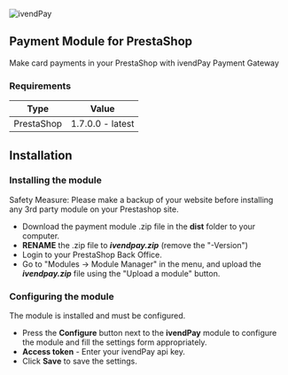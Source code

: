 ![ivendPay](https://ivendpay.com/wp-content/themes/ivp/images/logo-dark.svg)

## Payment Module for PrestaShop

Make card payments in your PrestaShop with ivendPay Payment Gateway

### Requirements

Type       | Value
---------- | ------------------
PrestaShop | 1.7.0.0 - latest


## Installation

### Installing the module

Safety Measure: Please make a backup of your website before installing any 3rd party module on your Prestashop site.

*   Download the payment module .zip file in the **dist** folder to your computer.
*   **RENAME** the .zip file to ***ivendpay.zip*** (remove the "-Version")
*   Login to your PrestaShop Back Office.
*   Go to "Modules -> Module Manager" in the menu, and upload the ***ivendpay.zip*** file using the "Upload a module" button.


### Configuring the module

The module is installed and must be configured.

*  Press the __Configure__ button next to the __ivendPay__ module to configure the module and fill the settings form appropriately.
* __Access token__ - Enter your ivendPay api key.
* Click __Save__ to save the settings.
